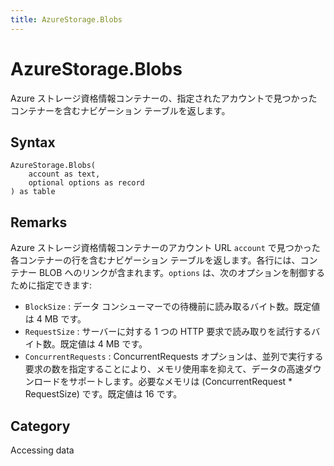 ```yaml
---
title: AzureStorage.Blobs
---
```


# AzureStorage.Blobs


Azure ストレージ資格情報コンテナーの、指定されたアカウントで見つかったコンテナーを含むナビゲーション テーブルを返します。


## Syntax

```powerquery
AzureStorage.Blobs(
    account as text,
    optional options as record
) as table
```


## Remarks

Azure ストレージ資格情報コンテナーのアカウント URL <code>account</code> で見つかった各コンテナーの行を含むナビゲーション テーブルを返します。各行には、コンテナー BLOB へのリンクが含まれます。<code>options</code> は、次のオプションを制御するために指定できます:    <ul><li><code>BlockSize</code> : データ コンシューマーでの待機前に読み取るバイト数。既定値は 4 MB です。</li><li><code>RequestSize</code> : サーバーに対する 1 つの HTTP 要求で読み取りを試行するバイト数。既定値は 4 MB です。</li><li><code>ConcurrentRequests</code> : ConcurrentRequests オプションは、並列で実行する要求の数を指定することにより、メモリ使用率を抑えて、データの高速ダウンロードをサポートします。必要なメモリは (ConcurrentRequest \* RequestSize) です。既定値は 16 です。</li></ul>



## Category
Accessing data
